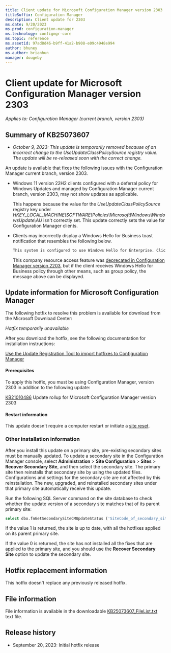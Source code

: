 ```yaml
---
title: Client update for Microsoft Configuration Manager version 2303
titleSuffix: Configuration Manager
description: Client update for 2303
ms.date: 9/20/2023
ms.prod: configuration-manager
ms.technology: configmgr-core
ms.topic: reference
ms.assetid: 97ad8d46-b9ff-41a2-b908-e09c4948e994
author: bhuney
ms.author: brianhun
manager: dougeby
---
```


# Client update for Microsoft Configuration Manager version 2303

*Applies to: Configuration Manager (current branch, version 2303)*
## Summary of KB25073607

- *October 9, 2023: This update is temporarily removed because of an incorrect  change to the UseUpdateClassPolicySource registry value.
The update will be re-released soon with the correct change.*



An update is available that fixes the following issues with the Configuration Manager current branch, version 2303.

- Windows 11 version 22H2 clients configured with a deferral policy for Windows Updates and managed by Configuration Manager current branch, version 2303, may not show updates as applicable.

   This happens because the value for the *UseUpdateClassPolicySource* registry key under *HKEY_LOCAL_MACHINE\SOFTWARE\Policies\Microsoft\Windows\WindowsUpdate\AU* isn't correctly set. This update correctly sets the value for Configuration Manager clients. 

<!-- 25150421 -->
- Clients may incorrectly display a Windows Hello for Business toast notification that resembles the following below.

   ```md
   This system is configured to use Windows Hello for Enterprise. Click here to configure your PIN
   ```
   This company resource access feature was [deprecated in Configuration Manager version 2203](../../protect/deploy-use/windows-hello-for-business-settings.md), but if the client receives Windows Hello for Business policy through other means, such as group policy, the message above can be displayed.

## Update information for Microsoft  Configuration Manager
The following hotfix to resolve this problem is available for download from the Microsoft Download Center:

*Hotfix temporarily unavailable*

After you download the hotfix, see the following documentation for installation instructions:

[Use the Update Registration Tool to import hotfixes to Configuration Manager](../../core/servers/manage/use-the-update-registration-tool-to-import-hotfixes.md)

#### Prerequisites
To apply this hotfix, you must be using Configuration Manager, version 2303 in addition to the following update:

[KB21010486](./21010486.md) Update rollup for Microsoft Configuration Manager version 2303

#### Restart information
This update doesn't require a computer restart or initiate a [site reset](../../core/servers/manage/modify-your-infrastructure.md#bkmk_reset).

### Other installation information
After you install this update on a primary site, pre-existing secondary sites must be manually updated. To update a secondary site in the Configuration Manager console, select **Administration** > **Site Configuration** > **Sites** >  **Recover Secondary Site**, and then select the secondary site. The primary site then reinstalls that secondary site by using the updated files. Configurations and settings for the secondary site are not affected by this reinstallation. The new, upgraded, and reinstalled secondary sites under that primary site automatically receive this update.

Run the following SQL Server command on the site database to check whether the update version of a secondary site matches that of its parent primary site:
   ```sql
   select dbo.fnGetSecondarySiteCMUpdateStatus ('SiteCode_of_secondary_site')
   ```
If the value 1 is returned, the site is up to date, with all the hotfixes applied on its parent primary site.

If the value 0 is returned, the site has not installed all the fixes that are applied to the primary site, and you should use the **Recover Secondary Site** option to update the secondary site.

## Hotfix replacement information
This hotfix doesn't replace any previously released hotfix.

## File information
File information is available in the downloadable [KB25073607_FileList.txt](https://aka.ms/KB25073607_FileList) text file.

## Release history
- September 20, 2023: Initial hotfix release

